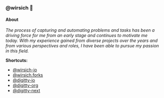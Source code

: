 ### @wirsich 🦄

#### About
*The process of capturing and automating problems and tasks has been a driving force for me from an early stage and continues to motivate me today.
With my experience gained from diverse projects over the years and from various perspectives and roles, I have been able to pursue my passion in this field.*

**Shortcuts:**
* [@wirsich-io](https://github.com/wirsich-io)
* [@wirsich.forks](https://github.com/wirsich-forks)
* [@digitty-io](https://github.com/digitty-io)
* [@digitty-org](https://github.com/digitty-org)
* [@digitty-next](https://github.com/digitty-next)

<!--
**wirsich/wirsich** is a ✨ _special_ ✨ repository because its `README.md` (this file) appears on your GitHub profile.

Here are some ideas to get you started:

- 🔭 I’m currently working on ...
- 🌱 I’m currently learning ...
- 👯 I’m looking to collaborate on ...
- 🤔 I’m looking for help with ...
- 💬 Ask me about ...
- 📫 How to reach me: ...
- 😄 Pronouns: ...
- ⚡ Fun fact: ...
-->
